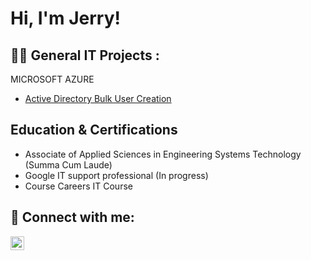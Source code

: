 <h1>Hi, I'm Jerry!

<h2>👨‍💻 General IT Projects :</h2>

MICROSOFT AZURE
- [Active Directory Bulk User Creation](https://github.com/joshmadakor1/AD_PS)


<h2>  Education & Certifications  </h2>

- Associate of Applied Sciences in Engineering Systems Technology (Summa Cum Laude) 
- Google IT support professional (In progress)
- Course Careers IT Course

<h2> 🤳 Connect with me:</h2>

[<img align="left" alt="JoshMadakor | LinkedIn" width="22px" src="https://cdn.jsdelivr.net/npm/simple-icons@v3/icons/linkedin.svg" />][linkedin]


[linkedin]: https://www.linkedin.com/in/jerry-vestal-0b5229175

<!--
**joshmadakor1/joshmadakor1** is a ✨ _special_ ✨ repository because its `README.md` (this file) appears on your GitHub profile.

Here are some ideas to get you started:

- 🔭 I’m currently working on ...
- 🌱 I’m currently learning ...
- 👯 I’m looking to collaborate on ...
- 🤔 I’m looking for help with ...
- 💬 Ask me about ...
- 📫 How to reach me: ...
- 😄 Pronouns: ...
- ⚡ Fun fact: ...
-->
